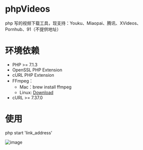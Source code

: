 # phpVideos
php 写的视频下载工具，现支持：Youku、Miaopai、腾讯、XVideos、Pornhub、91（不提供地址）

# 环境依赖
*   PHP >= 7.1.3
*   OpenSSL PHP Extension
*   cURL PHP Extension
*   FFmpeg：
    *   Mac：brew install ffmpeg
    *   Linux:  [Download](http://ffmpeg.org/download.html)
*   cURL  >= 7.37.0
    
#   使用
php start 'link_address'

![image](https://image.ibb.co/f9NVod/Jul_21_2018_21_19_23.gif)